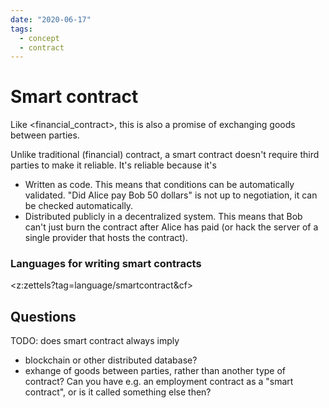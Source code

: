 ```yaml
---
date: "2020-06-17"
tags:
  - concept
  - contract
---
```


# Smart contract

Like <financial_contract>, this is also a promise of exchanging goods between parties.

Unlike traditional (financial) contract, a smart contract doesn't require third parties to make it reliable. It's reliable because it's
- Written as code. This means that conditions can be automatically validated. "Did Alice pay Bob 50 dollars" is not up to negotiation, it can be checked automatically.
- Distributed publicly in a decentralized system. This means that Bob can't just burn the contract after Alice has paid (or hack the server of a single provider that hosts the contract).

### Languages for writing smart contracts

<z:zettels?tag=language/smartcontract&cf>

## Questions

TODO: does smart contract always imply
- blockchain or other distributed database?
- exhange of goods between parties, rather than another type of contract? Can you have e.g. an employment contract as a "smart contract", or is it called something else then?

